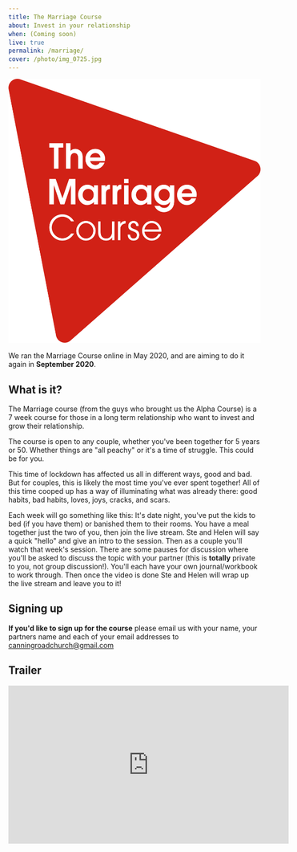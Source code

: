 ```yaml
---
title: The Marriage Course
about: Invest in your relationship
when: (Coming soon)
live: true
permalink: /marriage/
cover: /photo/img_0725.jpg
---
```

![The Marriage Course logo](/photo/tmc-logo-2019.png)

We ran the Marriage Course online in May 2020, and are aiming to do it again in **September 2020**.

## What is it?

The Marriage course (from the guys who brought us the Alpha Course) is a 7 week course for those in a long term relationship who want to invest and grow their relationship.

The course is open to any couple, whether you've been together for 5 years or 50. Whether things are "all peachy" or it's a time of struggle. This could be for you.

This time of lockdown has affected us all in different ways, good and bad. But for couples, this is likely the most time you've ever spent together! All of this time cooped up has a way of illuminating what was already there: good habits, bad habits, loves, joys, cracks, and scars. 

Each week will go something like this: It's date night, you've put the kids to bed (if you have them) or banished them to their rooms. You have a meal together just the two of you, then join the live stream. Ste and Helen will say a quick "hello" and give an intro to the session. Then as a couple you'll watch that week's session. There are some pauses for discussion where you'll be asked to discuss the topic with your partner (this is **totally** private to you, not group discussion!). You'll each have your own journal/workbook to work through. Then once the video is done Ste and Helen will wrap up the live stream and leave you to it!

## Signing up

**If you'd like to sign up for the course** please email us with your name, your partners name and each of your email addresses to canningroadchurch@gmail.com

## Trailer

<iframe width="560" height="315" src="https://www.youtube.com/embed/pQHM8hFQdfw" frameborder="0" allow="accelerometer; autoplay; encrypted-media; gyroscope; picture-in-picture" allowfullscreen></iframe>